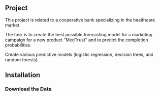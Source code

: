 ## Project

This project is related to a cooperative bank specializing in the healthcare market.

The task is to create the best possible forecasting model for a marketing campaign for a new product "MedTrust" and to predict the completion probabilities.

Create various predictive models (logistic regression, decision trees, and random forests).

## Installation

### Download the Data

